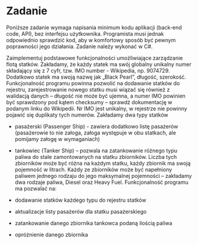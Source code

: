 # Zadanie

Poniższe zadanie wymaga napisania minimum kodu aplikacji (back-end code, API), bez interfejsu użytkownika. Programista musi jednak odpowiednio sprawdzić kod, aby w komfortowy sposób być pewnym poprawności jego działania. Zadanie należy wykonać w C#.

Zaimplementuj podstawowe funkcjonalności umożliwiające zarządzanie flotą statków. Zakładamy, że każdy statek ma swój globalny unikalny numer składający się z 7 cyfr, tzw. IMO number - Wikipedia, np. 9074729. Dodatkowo statek ma swoją nazwę jak „Black Pearl”, długość, szerokość. Funkcjonalność programu powinna pozwolić na dodawanie statków do rejestru, zarejestrowanie nowego statku musi wiązać się również z walidacją danych – długość nie może być ujemna, a numer IMO powinien być sprawdzony pod kątem checksumy – sprawdź dokumentację w podanym linku do Wikipedii. Nr IMO jest unikalny, w rejestrze nie powinny pojawić się duplikaty tych numerów. Zakładamy dwa typy statków

- pasażerski (Passenger Ship) - zawiera dodatkowo listę pasażerów (pasażerowie to nie załoga, załoga występuje w obu statkach, ale pomijamy załogę w wymaganiach)

- tankowiec (Tanker Ship) – pozwala na zatankowanie różnego typu paliwa do stale zamontowanych na statku zbiorników. Liczba tych zbiorników może być różna na każdym statku, każdy zbiornik ma swoją pojemność w litrach. Każdy ze zbiorników może być napełniony paliwem jednego rodzaju do jego maksymalnej pojemności – zakładamy dwa rodzaje paliwa, Diesel oraz Heavy Fuel. Funkcjonalność programu ma pozwalać na:

- dodawanie statków każdego typu do rejestru statków

- aktualizacje listy pasażerów dla statku pasażerskiego

- zatankowanie danego zbiornika tankowca podaną ilością paliwa

- opróżnienie danego zbiornika


